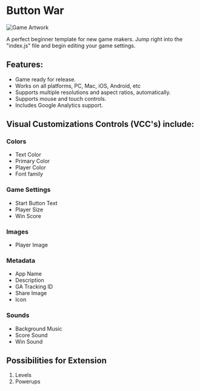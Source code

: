 # Button War
![Game Artwork](https://i.imgur.com/jcBe9Ef.png)

A perfect beginner template for new game makers. Jump right into the "index.js" file and begin editing your game settings.

## Features: 
- Game ready for release.
- Works on all platforms, PC, Mac, iOS, Android, etc 
- Supports multiple resolutions and aspect ratios, automatically. 
- Supports mouse and touch controls. 
- Includes Google Analytics support. 
## Visual Customizations Controls (VCC's) include:
### Colors
  * Text Color
  * Primary Color
  * Player Color
  * Font family
### Game Settings
  * Start Button Text
  * Player Size
  * Win Score
### Images
  * Player Image
### Metadata
  * App Name
  * Description
  * GA Tracking ID
  * Share Image
  * Icon
### Sounds
  * Background Music
  * Score Sound
  * Win Sound
## Possibilities for Extension
1. Levels
2. Powerups